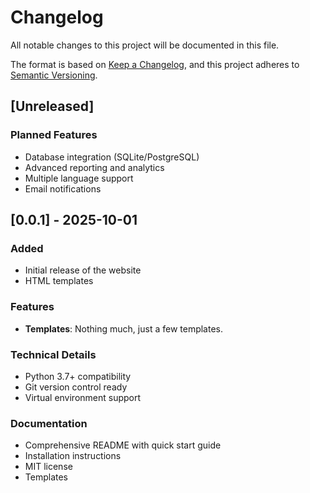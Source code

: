 # Changelog

All notable changes to this project will be documented in this file.

The format is based on [Keep a Changelog](https://keepachangelog.com/en/1.0.0/),
and this project adheres to [Semantic Versioning](https://semver.org/spec/v2.0.0.html).

## [Unreleased]

### Planned Features
- Database integration (SQLite/PostgreSQL)
- Advanced reporting and analytics
- Multiple language support
- Email notifications

## [0.0.1] - 2025-10-01

### Added
- Initial release of the website
- HTML templates

### Features
- **Templates**: Nothing much, just a few templates.

### Technical Details
- Python 3.7+ compatibility
- Git version control ready
- Virtual environment support

### Documentation
- Comprehensive README with quick start guide
- Installation instructions
- MIT license
- Templates

